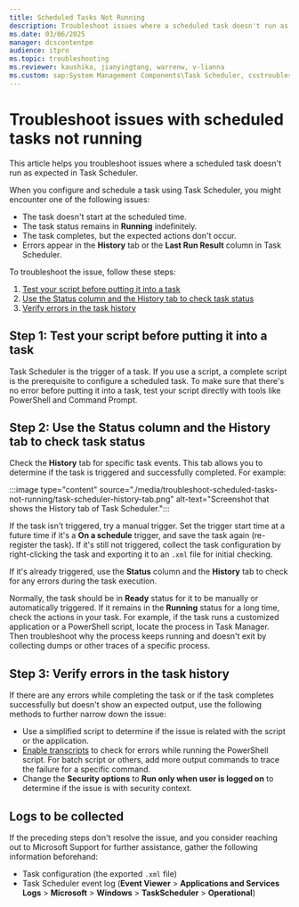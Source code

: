 ```yaml
---
title: Scheduled Tasks Not Running
description: Troubleshoot issues where a scheduled task doesn't run as expected in Task Scheduler.
ms.date: 03/06/2025
manager: dcscontentpm
audience: itpro
ms.topic: troubleshooting
ms.reviewer: kaushika, jianyingtang, warrenw, v-lianna
ms.custom: sap:System Management Components\Task Scheduler, csstroubleshoot
---
```

# Troubleshoot issues with scheduled tasks not running

This article helps you troubleshoot issues where a scheduled task doesn't run as expected in Task Scheduler.

When you configure and schedule a task using Task Scheduler, you might encounter one of the following issues:

- The task doesn't start at the scheduled time.
- The task status remains in **Running** indefinitely.
- The task completes, but the expected actions don't occur.
- Errors appear in the **History** tab or the **Last Run Result** column in Task Scheduler.

To troubleshoot the issue, follow these steps:

1. [Test your script before putting it into a task](#step-1-test-your-script-before-putting-it-into-a-task)
2. [Use the Status column and the History tab to check task status](#step-2-use-the-status-column-and-the-history-tab-to-check-task-status)
3. [Verify errors in the task history](#step-3-verify-errors-in-the-task-history)

## Step 1: Test your script before putting it into a task

Task Scheduler is the trigger of a task. If you use a script, a complete script is the prerequisite to configure a scheduled task. To make sure that there's no error before putting it into a task, test your script directly with tools like PowerShell and Command Prompt.

## Step 2: Use the Status column and the History tab to check task status

Check the **History** tab for specific task events. This tab allows you to determine if the task is triggered and successfully completed. For example:

:::image type="content" source="./media/troubleshoot-scheduled-tasks-not-running/task-scheduler-history-tab.png" alt-text="Screenshot that shows the History tab of Task Scheduler.":::

If the task isn't triggered, try a manual trigger. Set the trigger start time at a future time if it's a **On a schedule** trigger, and save the task again (re-register the task). If it's still not triggered, collect the task configuration by right-clicking the task and exporting it to an `.xml` file for initial checking.

If it's already triggered, use the **Status** column and the **History** tab to check for any errors during the task execution.

Normally, the task should be in **Ready** status for it to be manually or automatically triggered. If it remains in the **Running** status for a long time, check the actions in your task. For example, if the task runs a customized application or a PowerShell script, locate the process in Task Manager. Then troubleshoot why the process keeps running and doesn't exit by collecting dumps or other traces of a specific process.

## Step 3: Verify errors in the task history

If there are any errors while completing the task or if the task completes successfully but doesn't show an expected output, use the following methods to further narrow down the issue:

- Use a simplified script to determine if the issue is related with the script or the application.
- [Enable transcripts](/powershell/module/microsoft.powershell.core/about/about_group_policy_settings#turn-on-powershell-transcription) to check for errors while running the PowerShell script. For batch script or others, add more output commands to trace the failure for a specific command.
- Change the **Security options** to **Run only when user is logged on** to determine if the issue is with security context.

## Logs to be collected

If the preceding steps don't resolve the issue, and you consider reaching out to Microsoft Support for further assistance, gather the following information beforehand:

- Task configuration (the exported `.xml` file)
- Task Scheduler event log (**Event Viewer** > **Applications and Services Logs** > **Microsoft** > **Windows** > **TaskScheduler** > **Operational**)
